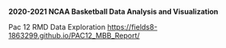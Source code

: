 **2020-2021 NCAA Basketball Data Analysis and Visualization**

Pac 12 RMD Data Exploration
https://fields8-1863299.github.io/PAC12_MBB_Report/

